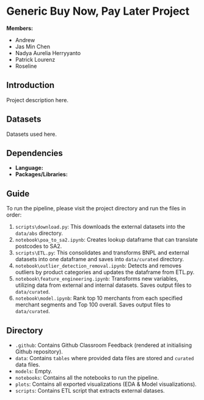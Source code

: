 # Generic Buy Now, Pay Later Project

**Members:** 
- Andrew 
- Jas Min Chen
- Nadya Aurelia Herryyanto
- Patrick Lourenz
- Roseline

## Introduction
Project description here.

## Datasets
Datasets used here.

## Dependencies
- **Language:**
- **Packages/Libraries:**

## Guide
To run the pipeline, please visit the project directory and run the files in order:
1. `scripts\download.py`: This downloads the external datasets into the `data/abs` directory.
2. `notebook\poa_to_sa2.ipynb`: Creates lookup dataframe that can translate postcodes to SA2.
3. `scripts\ETL.py`: This consolidates and transforms BNPL and external datasets into one dataframe and saves into `data/curated` directory.
4. `notebook\outlier_detection_removal.ipynb`: Detects and removes outliers by product categories and updates the dataframe from ETL.py.
5. `notebook\feature_engineering.ipynb`: Transforms new variables, utilizing data from external and internal datasets. Saves output files to `data/curated`.
6. `notebook\model.ipynb`: Rank top 10 merchants from each specified merchant segments and Top 100 overall. Saves output files to `data/curated`.

## Directory
- `.github`: Contains Github Classroom Feedback (rendered at initialising Github repository).
- `data`: Contains `tables` where provided data files are stored and `curated` data files.
- `models`: Empty.
- `notebooks`: Contains all the notebooks to run the pipeline.
- `plots`: Contains all exported visualizations (EDA & Model visualizations).
- `scripts`: Contains ETL script that extracts external datases.
